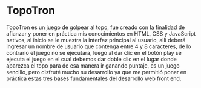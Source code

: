 # TopoTron

TopoTron es un juego de golpear al topo, fue creado con la finalidad de afianzar y poner en práctica mis conocimientos en HTML, CSS y JavaScript nativos, al inicio se le muestra la interfaz principal al usuario, allí deberá ingresar un nombre de usuario que contenga entre 4 y 8 caracteres, de lo contrario el juego no se ejecutara, luego al dar clic en el botón play se ejecuta el juego en el cual debemos dar doble clic en el lugar donde aparezca el topo para de esa manera ir ganando puntaje, es un juego sencillo, pero disfruté mucho su desarrollo ya que me permitió poner en práctica estas tres bases fundamentales del desarrollo web front end.
